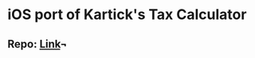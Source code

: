 # iOS port of Kartick's Tax Calculator

## Repo: [Link](https://github.com/kartickvad/Tax-Calculator)¬
